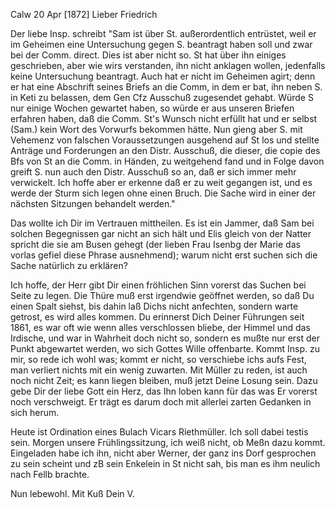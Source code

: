  Calw 20 Apr [1872]
Lieber Friedrich

Der liebe Insp. schreibt "Sam ist über St. außerordentlich entrüstet, weil er im Geheimen eine Untersuchung gegen S. beantragt haben soll und zwar bei der Comm. direct. Dies ist aber nicht so. St hat über ihn einiges geschrieben, aber wie wirs verstanden, ihn nicht anklagen wollen, jedenfalls keine Untersuchung beantragt. Auch hat er nicht im Geheimen agirt; denn er hat eine Abschrift seines Briefs an die Comm, in dem er bat, ihn neben S. in Keti zu belassen, dem Gen Cfz Ausschuß zugesendet gehabt. Würde S nur einige Wochen gewartet haben, so würde er aus unseren Briefen erfahren haben, daß die Comm. St's Wunsch nicht erfüllt hat und er selbst (Sam.) kein Wort des Vorwurfs bekommen hätte. Nun gieng aber S. mit Vehemenz von falschen Voraussetzungen ausgehend auf St los und stellte Anträge und Forderungen an den Distr. Ausschuß, die dieser, die copie des Bfs von St an die Comm. in Händen, zu weitgehend fand und in Folge davon greift S. nun auch den Distr. Ausschuß so an, daß er sich immer mehr verwickelt. Ich hoffe aber er erkenne daß er zu weit gegangen ist, und es werde der Sturm sich legen ohne einen Bruch. Die Sache wird in einer der nächsten Sitzungen behandelt werden."

Das wollte ich Dir im Vertrauen mittheilen. Es ist ein Jammer, daß Sam bei solchen Begegnissen gar nicht an sich hält und Elis gleich von der Natter spricht die sie am Busen gehegt (der lieben Frau Isenbg der Marie das vorlas gefiel diese Phrase ausnehmend); warum nicht erst suchen sich die Sache natürlich zu erklären?

Ich hoffe, der Herr gibt Dir einen fröhlichen Sinn vorerst das Suchen bei Seite zu legen. Die Thüre muß erst irgendwie geöffnet werden, so daß Du einen Spalt siehst, bis dahin laß Dichs nicht anfechten, sondern warte getrost, es wird alles kommen. Du erinnerst Dich Deiner Führungen seit 1861, es war oft wie wenn alles verschlossen bliebe, der Himmel und das Irdische, und war in Wahrheit doch nicht so, sondern es mußte nur erst der Punkt abgewartet werden, wo sich Gottes Wille offenbarte. Kommt Insp. zu mir, so rede ich wohl was; kommt er nicht, so verschiebe ichs aufs Fest, man verliert nichts mit ein wenig zuwarten. Mit Müller zu reden, ist auch noch nicht Zeit; es kann liegen bleiben, muß jetzt Deine Losung sein. Dazu gebe Dir der liebe Gott ein Herz, das Ihn loben kann für das was Er vorerst noch verschweigt. Er trägt es darum doch mit allerlei zarten Gedanken in sich herum.

Heute ist Ordination eines Bulach Vicars Riethmüller. Ich soll dabei testis sein. Morgen unsere Frühlingssitzung, ich weiß nicht, ob Meßn dazu kommt. Eingeladen habe ich ihn, nicht aber Werner, der ganz ins Dorf gesprochen zu sein scheint und zB sein Enkelein in St nicht sah, bis man es ihm neulich nach Fellb brachte.

Nun lebewohl. Mit Kuß
 Dein V.
